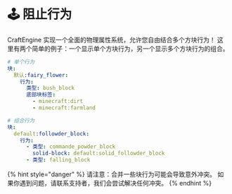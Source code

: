 # 🕹️ 阻止行为

CraftEngine 实现一个全面的物理属性系统，允许您自由结合多个方块行为！ 这里有两个简单的例子：一个显示单个方块行为，另一个显示多个方块行为的组合。

```yaml
# 单个行为
块:
  默认:fairy_flower:
    行为:
      类型: bush_block
      底部块标签:
        - minecraft:dirt
        - minecraft:farmland
```

```yaml
# 组合行为
块:
  default:followder_block:
    行为:
      - 类型: commande_powder_block
        solid-block: default:solid_followder_block
      - 类型: falling_block
```

{% hint style="danger" %}
请注意：合并一些块行为可能会导致意外冲突。 如果你遇到问题，请联系支持者，我们会尝试解决任何冲突。
{% endhint %}

